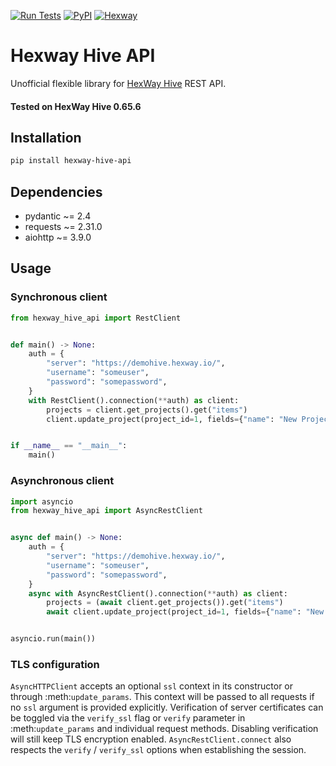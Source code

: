 [![Run Tests](https://github.com/Cur1iosity/hexway-hive-api/actions/workflows/run-tests.yml/badge.svg)](https://github.com/Cur1iosity/hexway-hive-api/actions/workflows/run-tests.yml)
[![PyPI](https://img.shields.io/pypi/v/hexway-hive-api)](https://pypi.org/project/hexway-hive-api/)
[![Hexway](https://img.shields.io/badge/hexway-visit%20site-blue)](https://hexway.io)

# Hexway Hive API

Unofficial flexible library for [HexWay Hive](https://hexway.io/hive/) REST API.

#### Tested on HexWay Hive 0.65.6

## Installation
```bash
pip install hexway-hive-api
```

## Dependencies
- pydantic ~= 2.4
- requests ~= 2.31.0
- aiohttp ~= 3.9.0

## Usage
### Synchronous client
```python
from hexway_hive_api import RestClient


def main() -> None:
    auth = {
        "server": "https://demohive.hexway.io/",
        "username": "someuser",
        "password": "somepassword",
    }
    with RestClient().connection(**auth) as client:
        projects = client.get_projects().get("items")
        client.update_project(project_id=1, fields={"name": "New Project Name"})


if __name__ == "__main__":
    main()
```

### Asynchronous client
```python
import asyncio
from hexway_hive_api import AsyncRestClient


async def main() -> None:
    auth = {
        "server": "https://demohive.hexway.io/",
        "username": "someuser",
        "password": "somepassword",
    }
    async with AsyncRestClient().connection(**auth) as client:
        projects = (await client.get_projects()).get("items")
        await client.update_project(project_id=1, fields={"name": "New Project Name"})


asyncio.run(main())
```

### TLS configuration

``AsyncHTTPClient`` accepts an optional ``ssl`` context in its constructor or
through :meth:`update_params`. This context will be passed to all requests if no
``ssl`` argument is provided explicitly. Verification of server certificates can
be toggled via the ``verify_ssl`` flag or ``verify`` parameter in
:meth:`update_params` and individual request methods. Disabling verification will
still keep TLS encryption enabled. ``AsyncRestClient.connect`` also respects the
``verify`` / ``verify_ssl`` options when establishing the session.
